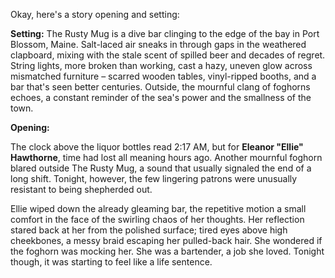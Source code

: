 Okay, here's a story opening and setting:

**Setting:** The Rusty Mug is a dive bar clinging to the edge of the bay in Port Blossom, Maine. Salt-laced air sneaks in through gaps in the weathered clapboard, mixing with the stale scent of spilled beer and decades of regret. String lights, more broken than working, cast a hazy, uneven glow across mismatched furniture – scarred wooden tables, vinyl-ripped booths, and a bar that's seen better centuries. Outside, the mournful clang of foghorns echoes, a constant reminder of the sea's power and the smallness of the town.

**Opening:**

The clock above the liquor bottles read 2:17 AM, but for **Eleanor "Ellie" Hawthorne**, time had lost all meaning hours ago. Another mournful foghorn blared outside The Rusty Mug, a sound that usually signaled the end of a long shift. Tonight, however, the few lingering patrons were unusually resistant to being shepherded out.

Ellie wiped down the already gleaming bar, the repetitive motion a small comfort in the face of the swirling chaos of her thoughts. Her reflection stared back at her from the polished surface; tired eyes above high cheekbones, a messy braid escaping her pulled-back hair. She wondered if the foghorn was mocking her. She was a bartender, a job she loved. Tonight though, it was starting to feel like a life sentence.
